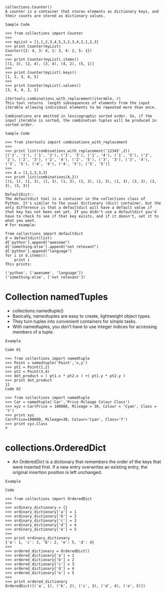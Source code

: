 ```
collections.Counter()
A counter is a container that stores elements as dictionary keys, and their counts are stored as dictionary values.

Sample Code

>>> from collections import Counter
>>>
>>> myList = [1,1,2,3,4,5,3,2,3,4,2,1,2,3]
>>> print Counter(myList)
Counter({2: 4, 3: 4, 1: 3, 4: 2, 5: 1})
>>>
>>> print Counter(myList).items()
[(1, 3), (2, 4), (3, 4), (4, 2), (5, 1)]
>>>
>>> print Counter(myList).keys()
[1, 2, 3, 4, 5]
>>>
>>> print Counter(myList).values()
[3, 4, 4, 2, 1]
```

```
itertools.combinations_with_replacement(iterable, r)
This tool returns  length subsequences of elements from the input iterable allowing individual elements to be repeated more than once.

Combinations are emitted in lexicographic sorted order. So, if the input iterable is sorted, the combination tuples will be produced in sorted order.

Sample Code

>>> from itertools import combinations_with_replacement
>>>
>>> print list(combinations_with_replacement('12345',2))
[('1', '1'), ('1', '2'), ('1', '3'), ('1', '4'), ('1', '5'), ('2', '2'), ('2', '3'), ('2', '4'), ('2', '5'), ('3', '3'), ('3', '4'), ('3', '5'), ('4', '4'), ('4', '5'), ('5', '5')]
>>>
>>> A = [1,1,3,3,3]
>>> print list(combinations(A,2))
[(1, 1), (1, 3), (1, 3), (1, 3), (1, 3), (1, 3), (1, 3), (3, 3), (3, 3), (3, 3)]

```

```
DefaultDict:-
The defaultdict tool is a container in the collections class of Python. It's similar to the usual dictionary (dict) container, but the only difference is that a defaultdict will have a default value if that key has not been set yet. If you didn't use a defaultdict you'd have to check to see if that key exists, and if it doesn't, set it to what you want.
# For example:

from collections import defaultdict
d = defaultdict(list)
d['python'].append("awesome")
d['something-else'].append("not relevant")
d['python'].append("language")
for i in d.items():
    print i
This prints:

('python', ['awesome', 'language'])
('something-else', ['not relevant'])
```

# Collection namedTuples

- collections.namedtuple()
- Basically, namedtuples are easy to create, lightweight object types.
- They turn tuples into convenient containers for simple tasks.
- With namedtuples, you don’t have to use integer indices for accessing members of a tuple.

```
Example

Code 01

>>> from collections import namedtuple
>>> Point = namedtuple('Point','x,y')
>>> pt1 = Point(1,2)
>>> pt2 = Point(3,4)
>>> dot_product = ( pt1.x * pt2.x ) +( pt1.y * pt2.y )
>>> print dot_product
11
Code 02

>>> from collections import namedtuple
>>> Car = namedtuple('Car','Price Mileage Colour Class')
>>> xyz = Car(Price = 100000, Mileage = 30, Colour = 'Cyan', Class = 'Y')
>>> print xyz
Car(Price=100000, Mileage=30, Colour='Cyan', Class='Y')
>>> print xyz.Class
Y
```

# collections.OrderedDict

- An OrderedDict is a dictionary that remembers the order of the keys that were inserted first. If a new entry overwrites an existing entry, the original insertion position is left unchanged.

```
Example

Code

>>> from collections import OrderedDict
>>>
>>> ordinary_dictionary = {}
>>> ordinary_dictionary['a'] = 1
>>> ordinary_dictionary['b'] = 2
>>> ordinary_dictionary['c'] = 3
>>> ordinary_dictionary['d'] = 4
>>> ordinary_dictionary['e'] = 5
>>>
>>> print ordinary_dictionary
{'a': 1, 'c': 3, 'b': 2, 'e': 5, 'd': 4}
>>>
>>> ordered_dictionary = OrderedDict()
>>> ordered_dictionary['a'] = 1
>>> ordered_dictionary['b'] = 2
>>> ordered_dictionary['c'] = 3
>>> ordered_dictionary['d'] = 4
>>> ordered_dictionary['e'] = 5
>>>
>>> print ordered_dictionary
OrderedDict([('a', 1), ('b', 2), ('c', 3), ('d', 4), ('e', 5)])

```
